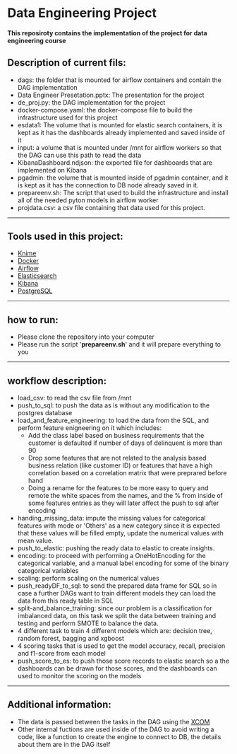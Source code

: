 # Data Engineering Project

#### This reposiroty contains the implementation of the project for data engineering course

## Description of current fils:
- dags: the folder that is mounted for airflow containers and contain the DAG implementation
- Data Engineer Presetation.pptx: The presentation for the project
- de_proj.py: the DAG implementation for the project
- docker-compose.yaml: the docker-compose file to build the infrastructure used for this project
- esdata1: The volume that is mounted for elastic search containers, it is kept as it has the dashboards already implemented and saved inside of it
- input: a volume that is mounted under /mnt for airflow workers so that the DAG can use this path to read the data
- KibanaDashboard.ndjson: the exported file for dashboards that are implemented on Kibana
- pgadmin: the volume that is mounted inside of pgadmin container, and it is kept as it has the connection to DB node already saved in it.
- prepareenv.sh: The script that used to build the infrastructure and install all of the needed pyton models in airflow worker
- projdata.csv: a csv file containing that data used for this project.

---

## Tools used in this project:
- [Knime](https://www.knime.com/)
- [Docker](https://www.docker.com/)
- [Airflow](https://airflow.apache.org/)
- [Elasticsearch](https://www.elastic.co/elasticsearch/)
- [Kibana](https://www.elastic.co/kibana)
- [PostgreSQL](https://www.postgresql.org/)

---

## how to run:
- Please clone the repository into your computer
- Please run the script '**prepareenv.sh**' and it will prepare everything to you

---

## workflow description:

- load_csv: to read the csv file from /mnt
- push_to_sql: to push the data as is without any modification to the postgres database
- load_and_feature_engineering: to load the data from the SQL, and perform feature enigneering on it which includes:
    - Add the class label based on business requirements that the customer is defaulted if number of days of delinquent is more than 90
    - Drop some features that are not related to the analysis based business relation (like customer ID) or features that have a high correlation based on a correlation matrix that were preprared before hand
    - Doing a rename for the features to be more easy to query and remote the white spaces from the names, and the % from inside of some features entries as they will later affect the push to sql after encoding
- handing_missing_data: impute the missing values for categorical features with mode or 'Others' as a new category since it is expected that these values will be filled empty, update the numerical values with mean value.
- push_to_elastic: pushing the ready data to elastic to create insights.
- encoding: to proceed with performing a OneHotEncoding for the categorical variable, and a manual label encoding for some of the binary categorical variables
- scaling: perform scaling on the numerical values
- push_readyDF_to_sql: to send the prepared data frame for SQL so in case a further DAGs want to train different models they can load the data from this ready table in SQL
- split-and_balance_training: since our problem is a classification for imbalanced data, on this task we split the data between training and testing and perform SMOTE to balance the data.
- 4 different task to train 4 different models which are: decision tree, random forest, bagging and xgboost
- 4 scoring tasks that is used to get the model accuracy, recall, precision and f1-score from each model
- push_score_to_es: to push those score records to elastic search so a the dashboards can be drawn for those scores, and the dashboards can used to monitor the scoring on the models

---

## Additional information:

- The data is passed between the tasks in the DAG using the [XCOM](https://airflow.apache.org/docs/apache-airflow/stable/concepts/xcoms.html)
- Other internal fuctions are used inside of the DAG to avoid writing a code, like a function to create the engine to connect to DB, the details about them are in the DAG itself